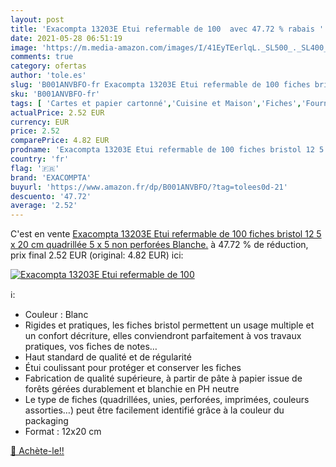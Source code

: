 ```yaml
---
layout: post
title: 'Exacompta 13203E Etui refermable de 100  avec 47.72 % rabais '
date: 2021-05-28 06:51:19
image: 'https://m.media-amazon.com/images/I/41EyTEerlqL._SL500_._SL400_.jpg'
comments: true
category: ofertas
author: 'tole.es'
slug: 'B001ANVBFO-fr Exacompta 13203E Etui refermable de 100 fiches bristol 12...'
sku: 'B001ANVBFO-fr'
tags: [ 'Cartes et papier cartonné','Cuisine et Maison','Fiches','Fournitures de bureau','Loisirs Créatifs','Papeterie','Papier','Papiers et papeterie','exacompta', ]
actualPrice: 2.52 EUR
currency: EUR
price: 2.52
comparePrice: 4.82 EUR
prodname: 'Exacompta 13203E Etui refermable de 100 fiches bristol 12 5 x 20 cm quadrillée 5 x 5 non perforées Blanche.'
country: 'fr'
flag: '🇫🇷'
brand: 'EXACOMPTA'
buyurl: 'https://www.amazon.fr/dp/B001ANVBFO/?tag=tolees0d-21'
descuento: '47.72'
average: '2.52'
---
```


C'est en vente [Exacompta 13203E Etui refermable de 100 fiches bristol 12 5 x 20 cm quadrillée 5 x 5 non perforées Blanche.](https://www.amazon.fr/dp/B001ANVBFO/?tag=tolees0d-21)  à  47.72 % de réduction, prix final  2.52 EUR (original: 4.82 EUR) ici:

[![Exacompta 13203E Etui refermable de 100 ](https://m.media-amazon.com/images/I/41EyTEerlqL._SL500_._SL400_.jpg)](https://www.amazon.fr/dp/B001ANVBFO/?tag=tolees0d-21)

ℹ️:

- Couleur : Blanc
- Rigides et pratiques, les fiches bristol permettent un usage multiple et un confort décriture, elles conviendront parfaitement à vos travaux pratiques, vos fiches de notes…
- Haut standard de qualité et de régularité
- Étui coulissant pour protéger et conserver les fiches
- Fabrication de qualité supérieure, à partir de pâte à papier issue de forêts gérées durablement et blanchie en PH neutre
- Le type de fiches (quadrillées, unies, perforées, imprimées, couleurs assorties…) peut être facilement identifié grâce à la couleur du packaging
- Format : 12x20 cm

[🛒 Achète-le!!](https://www.amazon.fr/dp/B001ANVBFO/?tag=tolees0d-21)
